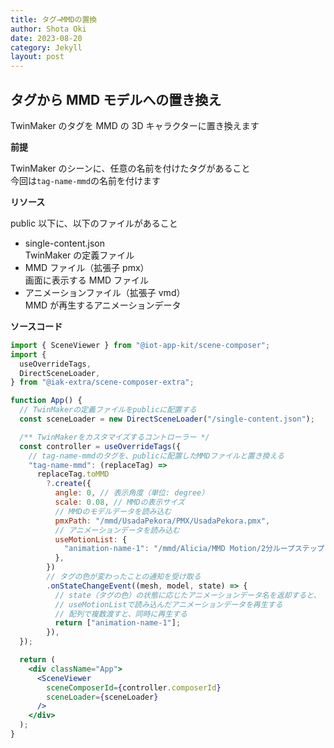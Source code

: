 ```yaml
---
title: タグ→MMDの置換
author: Shota Oki
date: 2023-08-20
category: Jekyll
layout: post
---
```


## タグから MMD モデルへの置き換え

TwinMaker のタグを MMD の 3D キャラクターに置き換えます

**前提**

TwinMaker のシーンに、任意の名前を付けたタグがあること  
今回は`tag-name-mmd`の名前を付けます

**リソース**

public 以下に、以下のファイルがあること

- single-content.json  
  TwinMaker の定義ファイル
- MMD ファイル（拡張子 pmx）  
  画面に表示する MMD ファイル
- アニメーションファイル（拡張子 vmd）  
  MMD が再生するアニメーションデータ

**ソースコード**

```jsx
import { SceneViewer } from "@iot-app-kit/scene-composer";
import {
  useOverrideTags,
  DirectSceneLoader,
} from "@iak-extra/scene-composer-extra";

function App() {
  // TwinMakerの定義ファイルをpublicに配置する
  const sceneLoader = new DirectSceneLoader("/single-content.json");

  /** TwinMakerをカスタマイズするコントローラー */
  const controller = useOverrideTags({
    // tag-name-mmdのタグを、publicに配置したMMDファイルと置き換える
    "tag-name-mmd": (replaceTag) =>
      replaceTag.toMMD
        ?.create({
          angle: 0, // 表示角度（単位: degree）
          scale: 0.08, // MMDの表示サイズ
          // MMDのモデルデータを読み込む
          pmxPath: "/mmd/UsadaPekora/PMX/UsadaPekora.pmx",
          // アニメーションデータを読み込む
          useMotionList: {
            "animation-name-1": "/mmd/Alicia/MMD Motion/2分ループステップ1.vmd",
          },
        })
        // タグの色が変わったことの通知を受け取る
        .onStateChangeEvent((mesh, model, state) => {
          // state（タグの色）の状態に応じたアニメーションデータ名を返却すると、
          // useMotionListで読み込んだアニメーションデータを再生する
          // 配列で複数渡すと、同時に再生する
          return ["animation-name-1"];
        }),
  });

  return (
    <div className="App">
      <SceneViewer
        sceneComposerId={controller.composerId}
        sceneLoader={sceneLoader}
      />
    </div>
  );
}
```

